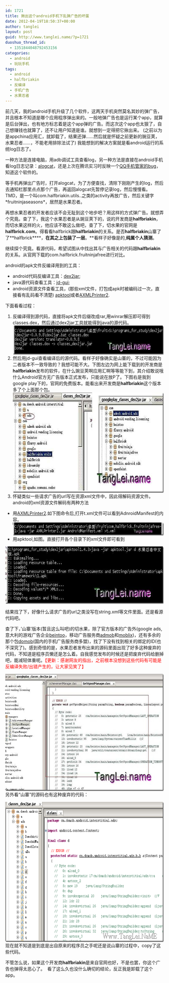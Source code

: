 ```yaml
---
id: 1721
title: 揪出这个android手机下乱弹广告的坏蛋
date: 2012-04-19T18:50:37+00:00
author: tanglei
layout: post
guid: http://www.tanglei.name/?p=1721
duoshuo_thread_id:
  - 1351844048792453156
categories:
  - android
  - 玩玩手机
tags:
  - android
  - halfbriakin
  - 反编译
  - 手机广告
  - 水果忍者
---
```

前几天，我的android手机升级了几个软件，这两天手机突然莫名其妙的弹广告，并且根本不知道是哪个应用程序弹出来的。一般地弹广告也是运行某个app，就算是后台弹出，也有地方标志着是这个app弹的广告。而这次这个app也太狠了，自己想赚钱也就算了，还不让用户知道是谁。就想到一定得把它揪出来。 (之前以为是appchina应用汇，就卸载了，结果还弹……然后就是怀疑之前更新的豌豆荚，水果忍者……，不能老用排除法试了) 我能想到的解决方案就是看android运行的系统log日志了。

一种方法是连接电脑，用adb调试工具查看log，另一种方法是直接在android手机看log日志记录：[alogcat](http://code.google.com/p/alogcat/)，还是上次在腾讯实习时反映一个[QQ手机管家的bug](http://www.tanglei.name/qq-mobile-secure-manager-feedback/)，知道这个软件的。

等手机再弹出广告时，打开alogcat，为了方便查找，清除下刚刚产生的log，然后去通知栏那里点点那个广告，再返回alogcat先暂停记录log，然后慢慢看。TMD，是一个叫com.halfbriakin.utils..之类的activity再放广告，然后关键字\*fruitninjaseasons\*，居然是水果忍者。

再想水果忍者的开发者应该不会无耻到这个地步吧？用这样的方式弹广告。就想弄个究竟。查了下，我这个水果忍者是从豌豆荚下的，说的开发商是**halfbriakin**，而切水果这样的火，他应该不敢这么做吧，查了下，切水果的官网是**halfbrick.com**。得看看halfbrick跟**halfbriakin**的关系。是否**halfbriakin**山寨了了**halfbrick****，**在其之上包装了一层**。**看样子好像是的,**纯属个人猜测**。

继续探个究竟。看源代码，希望试图从中找出其与广告相关的代码跟**halfbriakin**的关系。从官网下载的com.halfbrick.fruitninjafree进行对比。

android的apk文件反编译用到的工具：

  * android代码反编译工具：<a href="http://code.google.com/p/dex2jar/" target="_blank">dex2jar</a>;
  * java源代码查看工具：[jd-gui](http://java.decompiler.free.fr/jd-gui/downloads/jd-gui-0.3.3.windows.zip);
  * android资源文件查看工具，(那些xml文件，打包成apk时被编码过一次，直接看有乱码看不清楚) <a href="http://code.google.com/p/android-apktool/" target="_blank">apktool</a>或者<a href="http://ishare.iask.sina.com.cn/f/19218022.html" target="_blank">AXMLPrinter2</a>.

下面看看过程：

  1. 反编译得到源代码，直接将apk文件后缀改成rar,用winrar解压即可得到classes.dex，然后通过dex2jar工具就能得到java的源代码。[<img style="display: block; float: none; margin-left: auto; margin-right: auto; border-width: 0px;" title="apk反编译dex2jar" src="/wp-content/uploads/2012/04/dex2jar_thumb.jpg" alt="apk反编译dex2jar" width="652" height="93" border="0" />](/wp-content/uploads/2012/04/dex2jar.jpg)
  2. 然后用jd-gui查看编译后的源代码。看样子好像确实是山寨的，不过可能因为二者版本不一致导致的？我想可能不大。下图左边为网上能下载到的开发商是**halfbriakin**发布的软件，在什么豌豆荚啊应用汇啊等等能下到，其介绍敢说哦什么Android官方无广告版本正式发布，只能说在放P了。下图右是我到google play下的，官网的免费版本。能看出来开发商是**halfbriakin**这个版本多了个上面那个包。[<img style="display: block; float: none; margin-left: auto; margin-right: auto; border-width: 0px;" title="fruitninjafree广告" src="/wp-content/uploads/2012/04/fruitninjafree_thumb.jpg" alt="fruitninjafree广告" width="711" height="319" border="0" data-pinit="registered" />](/wp-content/uploads/2012/04/fruitninjafree.jpg)
  3. 怀疑类似一些请求广告的url写在资源xml文件中，因此得解码资源文件。android的xml资源文件解码有两种方法

  * 用<a href="http://ishare.iask.sina.com.cn/f/19218022.html" target="_blank">AXMLPrinter2</a>.如下图命令后,打开t.xml文件可以看到AdnroidManifest的内容。<img style="display: block; float: none; margin-left: auto; margin-right: auto; border-width: 0px;" title="android反编译资源xml文件" src="/wp-content/uploads/2012/04/androidxml_thumb.jpg" alt="android反编译资源xml文件" width="657" height="42" border="0" />
  * 用apktool,如图。直接打开各个目录下的xml文件即可看到

[<img style="display: block; float: none; margin-left: auto; margin-right: auto; border-width: 0px;" title="android资源文件反编译apktool" src="/wp-content/uploads/2012/04/androidapktool_thumb.jpg" alt="android资源文件反编译apktool" width="654" height="183" border="0" data-pinit="registered" />](/wp-content/uploads/2012/04/androidapktool.jpg)

结果找了下，好像什么请求广告的url之类没写在string.xml等文件里面。还是看源代码吧。

查了下，’山寨’版本(暂且这么叫吧)的切水果，除了官方版本的广告外(google ads,意大利的游戏广告企业<a href="http://www.beintoo.com" target="_blank">beintoo</a>，移动广告服务商<a href="www.admob.com/A" target="_blank">admob</a>和<a href="www.mobclix.com" target="_blank">moblix</a>)，还有多余的那个包<a href="www.domob.cn/" target="_blank">domob</a>(国内的手机广告服务商多盟)，找了下没有找到相关的绑定的ID(也不深究了)。感到奇怪的是，水果忍者发布出来的源码里面出现了好多这种废弃的代码，不知道是程序员懒还是怎么着。自我感觉发布的时候还是把废弃代码给删掉吧，能减轻体重呢。<span style="color: #ff0000;">【更新：感谢网友的指出，之前根本没想到这些代码有可能是反编译失败/出错产生的，让大家见笑了】</span>

[<img style="display: block; float: none; margin-left: auto; margin-right: auto; border-width: 0px;" title="切水果程序员废弃代码" src="/wp-content/uploads/2012/04/thumb.jpg" alt="切水果程序员废弃代码" width="644" height="373" border="0" data-pinit="registered" />](/wp-content/uploads/2012/04/4acb83313de3.jpg)另外看“山寨”的源码也有这种废弃的代码：

[<img style="display: block; float: none; margin-left: auto; margin-right: auto; border: 0px;" title="水果忍着恶心代码恶心广告" src="/wp-content/uploads/2012/04/image_thumb1.png" alt="水果忍着恶心代码恶心广告" width="666" height="446" border="0" data-pinit="registered" />](/wp-content/uploads/2012/04/image1.png)现在就不知道是到底是出自原来的程序员之手呢还是说山寨的过程中，copy了这些代码。

不管怎么说，如果这个开发商**halfbriakin**是来自官网也好，不是也罢，你这个广告也弹得太恶心了。  看了这么久也没什么确切的结论，反正我是卸载了这个app。
